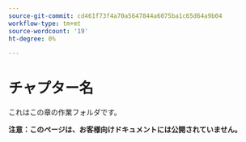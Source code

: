 ```yaml
---
source-git-commit: cd461f73f4a70a5647844a6075ba1c65d64a9b04
workflow-type: tm+mt
source-wordcount: '19'
ht-degree: 0%

---
```

# チャプター名

これはこの章の作業フォルダです。

**注意：このページは、お客様向けドキュメントには公開されていません。**
